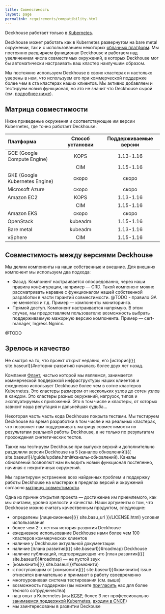 ```yaml
---
title: Совместимость
layout: page
permalink: requirements/compatibility.html
---
```


Deckhouse работает только в [Kubernetes](https://kubernetes.io).

Deckhouse может работать как в Kubernetes развернутом на bare metal окружении, так и с использованием некоторых [облачных платформ](#матрица-совместимости). Мы постоянно расширяем функционал Deckhouse и работаем над увеличением числа совместимых окружений, в которых Deckhouse мог бы автоматически настраивать ваш кластер наилучшим образом.

Мы постоянно используем Deckhouse в своих кластерах и настолько уверены в нем, что используем его при коммерческой поддержке более чем в ста кластерах наших клиентов. Мы активно добавляем и тестируем новый функционал, но это не значит что Deckhouse сырой (см. [подробнее ниже](#зрелость-и-качество)).

## Матрица совместимости

Ниже приведеные окружения и соответствующие им версии Kubernetes, где точно работает Deckhouse.

| Платформа | Способ установки | Поддерживаемые версии |
| :--- | :---: | :---: |
| GCE (Google Compute Engine) |	KOPS | 1.13-1.16 |
| | CIM	| 1.15-1.16 |
| GKE (Google Kubernetes Engine)	| скоро	| скоро |
| Microsoft Azure	| скоро	| скоро |
| Amazon EC2	| KOPS	| 1.13-1.16|
| | CIM	| 1.15-1.16|
| Amazon EKS	| скоро	| скоро |
| OpenStack	| kubeadm	| 1.15-1.16 |
| Bare metal	| kubeadm	| 1.13-1.16|
| vSphere	| CIM	| 1.15-1.16|

## Совместимость между версиями Deckhouse

Мы делим компоненты на наши собственные и внешние. Для внешних компонент мы используем два подхода:
 - Фасад. Компонент настраивается опосредованно, через наши правила конфигурации, например — CRD. Такой компонент можно рассматривать наравне с функционалом нашей собственной разработки в части гарантий совместимости.  @TODO - правило GA не меняется и т.д. Пример — компоненты мониторинга.
 - Прямой доступ. Компонент настраивается напрямую. В этом случае, мы предоставляем пользователю возможность выбрать поддерживаемую мажорную версию компонента. Пример — cert-manager,  Ingress Ngninx.

@TODO

## Зрелось и качество

Не смотря на то, что проект открыт недавно, его [история]({{ site.baseurl}}#история-развития) началась более двух лет назад.

Компания [Флант](http://flant.ru), частью которой мы являемся, занимается коммерческой поддержкой инфраструктуры наших клиентов и ежедневно использует Deckhouse более чем в сотне кластеров Kubernetes. Это кластеры размером от нескольких узлов до сотен узлов в каждом. Это кластеры разных окружений, нагрузок, типов и эксплуатируемых приложений. Это в том числе и кластеры, от которых зависит наша репутация и дальнейшая судьба...

Некоторая часть часть кода Deckhouse покрыта тестами. Мы тестируем Deckhouse во время разработки в том числе и на реальных кластерах, что позволяет нам поддерживать матрицу совместимости по результатам реальной работы Deckhouse, а не только по результатам прохождения синтетических тестов.

Также мы тестируем Deckhouse при выпуске версий и дополнительно разделили версии Deckhouse на 5 [каналов обновлений]({{ site.baseurl}}/guide/update.html#каналы-обновлений). Каналы обновлений позволяют нам выводить новый функционал постепенно, начиная с некритичных окружений.

Мы гарантируем устранение всех найденных проблем и поддержку работы Deckhouse на кластерах в пределах версий и окружений согласно [матрицы совместимости](#матрица-совместимости).

Одна из причин открытия проекта — достижение им приемлемого, как мы считаем, уровня зрелости и качества. Наши аргументы о том, что Deckhouse можно считать качественным продуктом, следующие:
- определены [лицензионные]({{ site.basu_url }}/LICENSE.html) условия использования
- более чем 2-х летняя история развития Deckhouse
- ежедневное использование Deckhouse нами более чем 100 кластеров коммерческих клиентов
- наличие у Deckhouse актуальной документации
- наличие [плана развития]({{ site.baseurl}}#roadmap) Deckhouse
- наличие публикаций, подтверждающих что [план развития]({{ site.baseurl}}#roadmap) — не пустой звук
- [комьюнити]({{ site.baseurl}}#комюнити)
- к поступающим от [комьюнити]({{ site.baseurl}}#комюнити) issue относятся внимательно и принмают в работу своевременно
- многоуровневая система тестирования (см. выше)
- возможность поддержки (вы можете [пригласить](https://flant.ru/contacts/) нас для более тесного сотрудничества)
- наш опыт в Kubernetes (мы [KCSP](https://www.cncf.io/certification/kcsp/), более 3 лет профессионально [занимаемся поддержкой Kubernetes](https:/flant.ru), [входим в CNCF](https://www.cncf.io/about/members/))
- мы заинтересованы в развитии Deckouse
